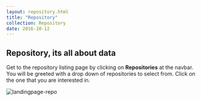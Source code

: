 ```yaml
---
layout: repository.html
title: "Repository"
collection: Repository
date: 2016-10-12
---
```


Repository, its all about data
---
Get to the repository listing page by clicking on **Repositories** at the navbar. You will be greeted with a drop down of repositories to select from.
Click on the one that you are interested in.

![landingpage-repo](/assets/img/repository/landingpage-repo.JPG)
